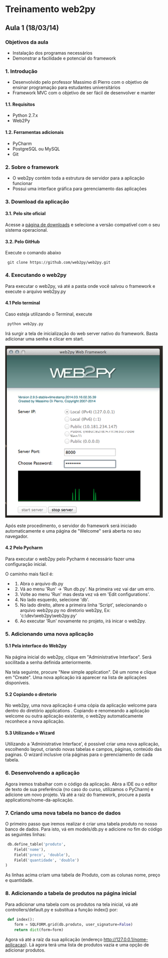 # Treinamento web2py

## Aula 1 (18/03/14)

### Objetivos da aula

- Instalação dos programas necessários
- Demonstrar a facilidade e potencial do framework

### 1. Introdução
- Desenvolvido pelo professor Massimo di Pierro com o objetivo de ensinar programação para estudantes universitários
- Framework MVC com o objetivo de ser fácil de desenvolver e manter

#### 1.1. Requisitos

- Python 2.7.x
- Web2Py

#### 1.2. Ferramentas adicionais

- PyCharm
- PostgreSQL ou MySQL
- Git

### 2. Sobre o framework

- O web2py contém toda a estrutura de servidor para a aplicação funcionar
- Possui uma interface gráfica para gerenciamento das aplicações

### 3. Download da aplicação

#### 3.1. Pelo site oficial
Acesse a [página de downloads](http://www.web2py.com/init/default/download) e selecione a versão compatível com o seu sistema operacional.

#### 3.2. Pelo GitHub
Execute o comando abaixo
```
 git clone https://github.com/web2py/web2py.git
 ```

### 4. Executando o web2py
Para executar o web2py, vá até a pasta onde você salvou o framework e execute o arquivo web2py.py

#### 4.1 Pelo terminal
Caso esteja utilizando o Terminal, execute
```python
 python web2py.py
 ```

Irá surgir a tela de inicialização do web server nativo do framework. Basta adicionar uma senha e clicar em start.

 ![Tela de inicialização do servidor](img/interface_servidor.png)

Após este procedimento, o servidor do framework será iniciado automaticamente e uma página de "Welcome" será aberta no seu navegador.

#### 4.2 Pelo Pycharm

Para executar o web2py pelo Pycharm é necessário fazer uma configuração inicial.

O caminho mais fácil é:
- 1. Abra o arquivo db.py
- 2. Vá ao menu 'Run' -> 'Run db.py'. Na primeira vez vai dar um erro.
- 3. Volte ao menu 'Run' mas desta vez vá em 'Edit configurations'.
- 4. No lado esquerdo, selecione 'db'.
- 5. No lado direito, altere a primeira linha 'Script', selecionando o arquivo web2py.py no diretorio web2py, Ex: 'c:\dev\web2py\web2py.py'
- 6. Ao executar 'Run' novamente no projeto, irá inicar o web2py.

### 5. Adicionando uma nova aplicação

#### 5.1 Pela interface do Web2py
Na página inicial do web2py, clique em "Administrative Interface". Será socilitada a senha definida anteriormente.

Na tela seguinte, procure "New simple application". Dê um nome e clique em "Create". Uma nova aplicação irá aparecer na lista de aplicações disponíveis.

#### 5.2 Copiando o diretorio

No web2py, uma nova aplicação é uma cópia da aplicação welcome para dentro do diretório applications . Copiando e renomeando a aplicação welcome ou outra aplicação existente, o web2py automaticamente reconhece a nova aplicação.

#### 5.3 Utilizando o Wizard

Utilizando a 'Administrative Interface', é possível criar uma nova aplicação, escolhendo layout, criando novas tabelas e campos, páginas, conteúdo das paginas. O wizard inclusive cria páginas para o gerenciamento de cada tabela.



### 6. Desenvolvendo a aplicação
Agora iremos trabalhar com o código da aplicação. Abra a IDE ou o editor de texto de sua preferência (no caso do curso, utilizamos o PyCharm) e adicione um novo projeto. Vá até a raíz do framework, procure a pasta applications/nome-da-aplicação.

### 7. Criando uma nova tabela no banco de dados
O primeiro passo que iremos realizar é criar uma tabela produto no nosso banco de dados. Para isto, vá em models/db.py e adicione no fim do código as seguintes linhas:

```python
 db.define_table('produto',
    Field('nome'),
    Field('preco', 'double'),
    Field('quantidade', 'double')
)
 ```
 As linhas acima criam uma tabela de Produto, com as colunas nome, preço e quantidade.

 ### 8. Adicionando a tabela de produtos na página inicial
 Para adicionar uma tabela com os produtos na tela inicial, vá até  controllers/default.py e substitua a função index() por:

```python
 def index():
    form = SQLFORM.grid(db.produto, user_signature=False)
    return dict(form=form)
```

Agora vá até a raíz da sua aplicação (endereço http://127.0.0.1/nome-aplicacao). Lá agora terá uma lista de produtos vazia e uma opção de adicionar produtos.